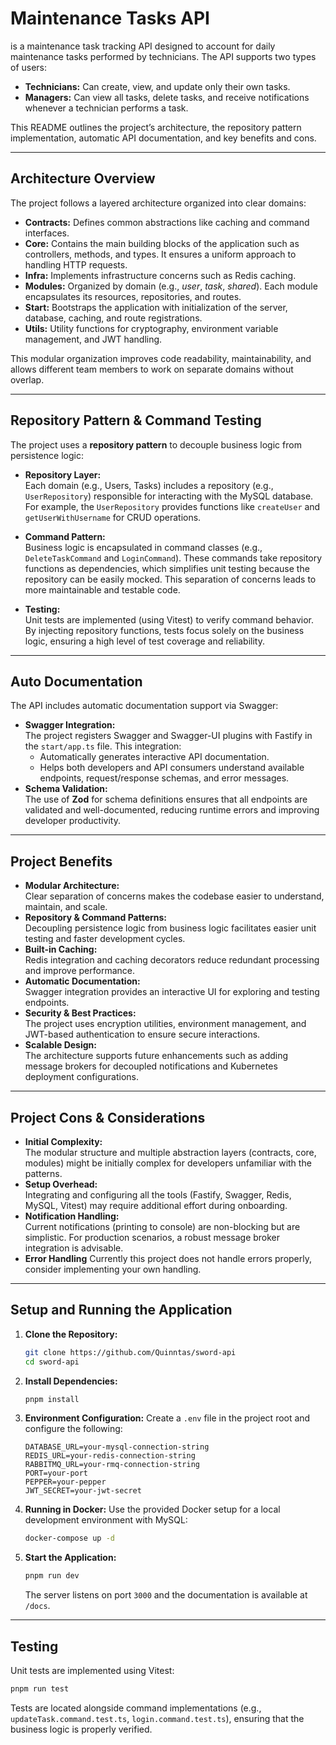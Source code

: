 # Maintenance Tasks API

is a maintenance task tracking API designed to account for daily maintenance tasks performed by technicians. The
API supports two types of users:

- **Technicians:** Can create, view, and update only their own tasks.
- **Managers:** Can view all tasks, delete tasks, and receive notifications whenever a technician performs a task.

This README outlines the project’s architecture, the repository pattern implementation, automatic API documentation, and
key benefits and cons.

---

## Architecture Overview

The project follows a layered architecture organized into clear domains:

- **Contracts:** Defines common abstractions like caching and command interfaces.
- **Core:** Contains the main building blocks of the application such as controllers, methods, and types. It ensures a
  uniform approach to handling HTTP requests.
- **Infra:** Implements infrastructure concerns such as Redis caching.
- **Modules:** Organized by domain (e.g., *user*, *task*, *shared*). Each module encapsulates its resources,
  repositories, and routes.
- **Start:** Bootstraps the application with initialization of the server, database, caching, and route registrations.
- **Utils:** Utility functions for cryptography, environment variable management, and JWT handling.

This modular organization improves code readability, maintainability, and allows different team members to work on
separate domains without overlap.

---

## Repository Pattern & Command Testing

The project uses a **repository pattern** to decouple business logic from persistence logic:

- **Repository Layer:**  
  Each domain (e.g., Users, Tasks) includes a repository (e.g., `UserRepository`) responsible for interacting with the
  MySQL database. For example, the `UserRepository` provides functions like `createUser` and `getUserWithUsername` for
  CRUD operations.

- **Command Pattern:**  
  Business logic is encapsulated in command classes (e.g., `DeleteTaskCommand` and `LoginCommand`). These commands take
  repository functions as dependencies, which simplifies unit testing because the repository can be easily mocked. This
  separation of concerns leads to more maintainable and testable code.

- **Testing:**  
  Unit tests are implemented (using Vitest) to verify command behavior. By injecting repository functions, tests focus
  solely on the business logic, ensuring a high level of test coverage and reliability.

---

## Auto Documentation

The API includes automatic documentation support via Swagger:

- **Swagger Integration:**  
  The project registers Swagger and Swagger-UI plugins with Fastify in the `start/app.ts` file. This integration:
    - Automatically generates interactive API documentation.
    - Helps both developers and API consumers understand available endpoints, request/response schemas, and error
      messages.
- **Schema Validation:**  
  The use of **Zod** for schema definitions ensures that all endpoints are validated and well-documented, reducing
  runtime errors and improving developer productivity.

---

## Project Benefits

- **Modular Architecture:**  
  Clear separation of concerns makes the codebase easier to understand, maintain, and scale.
- **Repository & Command Patterns:**  
  Decoupling persistence logic from business logic facilitates easier unit testing and faster development cycles.
- **Built-in Caching:**  
  Redis integration and caching decorators reduce redundant processing and improve performance.
- **Automatic Documentation:**  
  Swagger integration provides an interactive UI for exploring and testing endpoints.
- **Security & Best Practices:**  
  The project uses encryption utilities, environment management, and JWT-based authentication to ensure secure
  interactions.
- **Scalable Design:**  
  The architecture supports future enhancements such as adding message brokers for decoupled notifications and
  Kubernetes deployment configurations.

---

## Project Cons & Considerations

- **Initial Complexity:**  
  The modular structure and multiple abstraction layers (contracts, core, modules) might be initially complex for
  developers unfamiliar with the patterns.
- **Setup Overhead:**  
  Integrating and configuring all the tools (Fastify, Swagger, Redis, MySQL, Vitest) may require additional effort
  during onboarding.
- **Notification Handling:**  
  Current notifications (printing to console) are non-blocking but are simplistic. For production scenarios, a robust
  message broker integration is advisable.
- **Error Handling**
  Currently this project does not handle errors properly, consider implementing your own handling.

---

## Setup and Running the Application

1. **Clone the Repository:**
   ```bash
   git clone https://github.com/Quinntas/sword-api
   cd sword-api
   ```

2. **Install Dependencies:**
   ```bash
   pnpm install
   ```

3. **Environment Configuration:**
   Create a `.env` file in the project root and configure the following:
   ```
   DATABASE_URL=your-mysql-connection-string
   REDIS_URL=your-redis-connection-string
   RABBITMQ_URL=your-rmq-connection-string
   PORT=your-port
   PEPPER=your-pepper
   JWT_SECRET=your-jwt-secret
   ```

4. **Running in Docker:**
   Use the provided Docker setup for a local development environment with MySQL:
   ```bash
   docker-compose up -d
   ```

5. **Start the Application:**
   ```bash
   pnpm run dev
   ```
   The server listens on port `3000` and the documentation is available at `/docs`.

---

## Testing

Unit tests are implemented using Vitest:

```bash
pnpm run test
```

Tests are located alongside command implementations (e.g., `updateTask.command.test.ts`, `login.command.test.ts`),
ensuring that the business logic is properly verified.

